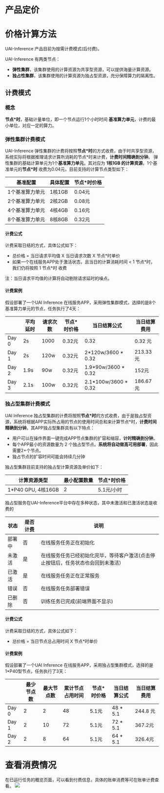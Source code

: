 

# 产品定价

# 价格计算方法
UAI-Inference 产品目前为按需计费模式(后付费)。

UAI-Inference 有两类节点：
  * **弹性集群**，该集群使用的计算资源为共享型资源，可以提供海量计算资源。
  * **独占性集群**，该集群使用的计算资源为独占型资源，充分保障算力的隔离性。

## 计费模式
### 概念
**节点\*时**，基础计量单位，即一个节点运行1个小时时间
**基准算力单元**，计费的最小单位，对应一定的算力。

### 弹性集群计费模式
UAI-Inference 弹性集群的计费将按照**节点\*时**的方式收费，由于时共享型资源，系统实际将根据推理请求计算所消耗的节点\*时来计费，**计费时间精确到分钟**。
弹性集群的基础计算单元为1个**基准算力单元**，其对应为 **1核1GB 的计算资源**，1个基准单元的**节点\*时** 收费为0.04元，目前支持的计算节点类型如下：

| 基准配置        | 具体配置 | 节点\*时价格 |
| --------------- | -------- | ------------ |
| 1个基准算力单元 | 1核1GB   | 0.04元       |
| 2个基准算力单元 | 2核2GB   | 0.08元       |
| 4个基准算力单元 | 4核4GB   | 0.16元       |
| 8个基准算力单元 | 8核8GB   | 0.32元       |

#### 计费公式
计费采取日结的方式，具体公式如下：

  - 总价格 = 当日请求平均值 X 当日请求次数 X 节点\*时单价
  - 如果一个在线服务APP处于激活状态，且当日的计算消耗时间 < 1 节点\*时，我们仍将按照 1 节点\*时 收费

注：当日请求平均值的计算将自动剔除请求延时的噪点。

#### 计费案例
假设部署了一个UAI Inference 在线服务APP，采用弹性集群模式，选择的是8个基准算力单元的节点，任务执行了4天：

|       | 平均延时 | 请求次数 | 节点\*时价格 | 当日结算公式           | 当日结算费用 |
| ----- | -------- | -------- | ------------ | ---------------------- | ------------ |
| Day 0 | 2s       | 1000     | 0.32元       | 0.32                   | 0.32 元      |
| Day 1 | 2s       | 120w     | 0.32元       | 2\*120w/3600 \* 0.32   | 213.33元     |
| Day 2 | 1.9s     | 90w      | 0.32元       | 1.9\*90w/3600 \* 0.32  | 152元        |
| Day 3 | 2.1s     | 100w     | 0.32元       | 2.1\*100w/3600 \* 0.32 | 186.67元     |

### 独占型集群计费模式
UAI Inference 独占型集群的计费将按照**节点\*时**的方式收费，由于是独占型资源，系统将根据APP实际所占用的节点的使用时间总和来计算节点\*时，**计费时间精确到分钟**。其APP独占型集群具有以下特点：

  * 用户可以在操作界面一键完成APP节点集群的扩容和缩容，**计时精确到分钟**。
  * 每个APP最小的资源数量为 2 个独占型节点。**系统将自动做高可用部署**，因此需要2+个节点。
  * 独占节点的扩容时间可能会持续几分钟

独占型集群目前支持的独占型计算资源及单价如下：

| 计算资源类型        | 最小配置数量 | 节点\*时价格 |
| ------------------- | ------------ | ------------ |
| 1\*P40 GPU, 4核16GB | 2            | 5.1元/小时   |

独占型服务在UAI-Inference平台中存在多种状态，其中未激活和已激活状态是收费的

| 状态   | 是否计费 | 说明                                                         |
| ------ | -------- | ------------------------------------------------------------ |
| 部署中 | 否       | 在线服务任务正在初始化                                       |
| 未激活 | 是       | 在线服务任务已经初始化完毕，等待客户激活(点击停止按钮后，任务状态也会回到未激活） |
| 已激活 | 是       | 在线服务任务正在正常服务                                     |
| 错误   | 否       | 在线服务任务部署错误                                         |
| 已删除 | 否       | 训练任务已完成(前端界面不显示)                               |

#### 计费公式
计费采取日结的方式，具体公式如下：

 - 总价格 = 当日节点总占用时间 X 节点\*时单价

#### 计费案例
假设部署了一个UAI Inference 在线服务APP，采用独占型集群模式，选择的是1\*P40型节点，任务执行了3天：

|       | 最少节点数 | 最大节点数 | 累计节点占用时间 | 节点\*时价格 | 当日结算公式 | 当日结算费用 |
| ----- | ---------- | ---------- | ---------------- | ------------ | ------------ | ------------ |
| Day 0 | 2          | 2          | 48               | 5.1元        | 48 * 5.1     | 244.8 元     |
| Day 1 | 2          | 10         | 72               | 5.1元        | 72 * 5.1     | 367.2元      |
| Day 2 | 2          | 8          | 64               | 5.1元        | 64 * 5.1     | 326.4元      |

# 查看消费情况

在已运行任务的概览页面，可以看到付费信息，具体的账单消费等可在账单计费查看。
![](ai/uai-inference/images/price/infer付费信息.jpg)

